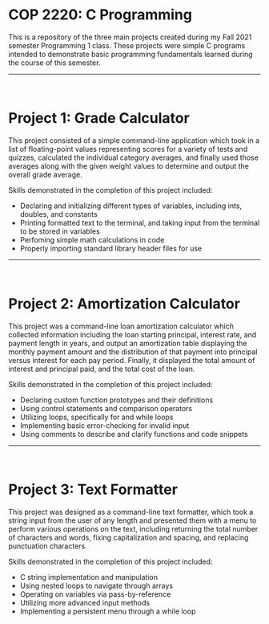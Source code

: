 # COP 2220: C Programming

This is a repository of the three main projects created during my Fall 2021 semester Programming 1 class. These projects were simple C programs intended to demonstrate basic programming fundamentals learned during the course of this semester.

---
&nbsp;
# Project 1: Grade Calculator

This project consisted of a simple command-line application which took in a list of floating-point values representing scores for a variety of tests and quizzes, calculated the individual category averages, and finally used those averages along with the given weight values to determine and output the overall grade average.

Skills demonstrated in the completion of this project included:

- Declaring and initializing different types of variables, including ints, doubles, and constants
- Printing formatted text to the terminal, and taking input from the terminal to be stored in variables
- Perfoming simple math calculations in code
- Properly importing standard library header files for use

---
&nbsp;
# Project 2: Amortization Calculator

This project was a command-line loan amortization calculator which collected information including the loan starting principal, interest rate, and payment length in years, and output an amortization table displaying the monthly payment amount and the distribution of that payment into principal versus interest for each pay period. Finally, it displayed the total amount of interest and principal paid, and the total cost of the loan.

Skills demonstrated in the completion of this project included:

- Declaring custom function prototypes and their definitions
- Using control statements and comparison operators
- Utilizing loops, specifically for and while loops
- Implementing basic error-checking for invalid input
- Using comments to describe and clarify functions and code snippets

---
&nbsp;
# Project 3: Text Formatter

This project was designed as a command-line text formatter, which took a string input from the user of any length and presented them with a menu to perform various operations on the text, including returning the total number of characters and words, fixing capitalization and spacing, and replacing punctuation characters.

Skills demonstrated in the completion of this project included:

- C string implementation and manipulation
- Using nested loops to navigate through arrays
- Operating on variables via pass-by-reference
- Utilizing more advanced input methods
- Implementing a persistent menu through a while loop
